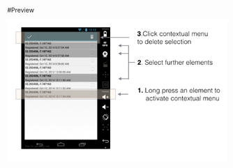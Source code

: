 #Preview


![Figure 1: Long press to engage contextual menu to delete selection from list](img/02.png)
